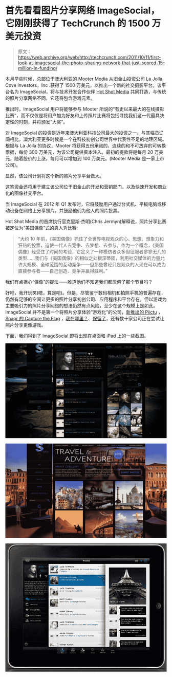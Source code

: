 # 首先看看图片分享网络 ImageSocial，它刚刚获得了 TechCrunch 的 1500 万美元投资

> 原文：<https://web.archive.org/web/http://techcrunch.com/2011/10/11/first-look-at-imagesocial-the-photo-sharing-network-that-just-scored-15-million-in-funding/>

本月早些时候，总部位于澳大利亚的 Mooter Media 从旧金山投资公司 La Jolla Cove Investors，Inc .获得了 1500 万美元，以推出一个新的社交摄影平台。该平台名为 ImageSocial，将与技术开发合作伙伴 [Hot Shot Media](https://web.archive.org/web/20230204110558/http://hotshotmedia.com/) 共同打造，与传统的照片分享网络不同，它还将包含游戏元素。

推出时，ImageSocial 用户将能够参与 Mooter 所说的“有史以来最大的在线摄影比赛”，而不仅仅是将用户加为好友和上传照片比赛将包括寻找我们这一代最具决定性的时刻，并将颁发“大奖”。

对 ImageSocial 的投资是近年来澳大利亚科技公司最大的投资之一。与其幅员辽阔相比，澳大利亚更多时候是一个在科技初创公司世界中代表性不足的地理区域。根据与 La Jolla 的协议，Mooter 将获得五份承诺的、连续的和不可放弃的可转换票据，每份 300 万美元，为该公司提供资本注入。最初的提款将是每月 20 万美元，随着股价的上涨，每月可以增加到 100 万美元。(Mooter Media 是一家上市公司)。

显然，该公司计划将这个新的照片分享平台做大。

这笔资金还将用于建立该公司位于旧金山的开发和营销部门，以及快速开发和商业化的图像社交平台。

当 ImageSocial 在 2012 年 Q1 发布时，它将鼓励用户通过台式机、平板电脑或移动设备在网络上分享照片，并鼓励他们为他人的照片投票。

Hot Shot Media 的首席执行官克里斯·杰明(Chris Jermyn)解释说，照片分享比赛被定位为“美国偶像”式的真人秀比赛:

> “大约 10 年前，《美国偶像》抓住了全世界电视观众的心、思想、想象力和狂热的投票，迫使一代人去竞争、去梦想、去参与。作为一个概念，《美国偶像》经受住了时间的考验，它定义了一种模仿者众多但征服者寥寥无几的类型……我们与《美国偶像》的相似之处根深蒂固，利用社交媒体的力量允许大规模、全球范围的互动竞争——但那些曾经只是观众的人现在可以成为直接参与者——自己创造、竞争并赢得胜利。”

我们有点担心“偶像”的提法——难道他们不知道我们都厌倦了那个节目吗？

好吧，我开玩笑(嗯，算是吧)。但是，尽管鉴于数码相机和拍照手机的普遍存在，仍然有足够的空间让更多的照片分享初创公司、应用程序和平台存在，但以游戏为主要吸引力的照片分享网络的想法仍然有点风险，至少在这个规模上是如此。ImageSocial 并不是第一个将照片分享体验“游戏化”的公司，[新推出的 Piictu](https://web.archive.org/web/20230204110558/https://techcrunch.com/2011/09/22/piictu-launches-grabs-seed-funding-to-grow-its-game-ified-photo-sharing-app/) ， [Snapr 的 Capture the Flag](https://web.archive.org/web/20230204110558/http://capturethefl.ag/) ，[我在哪里？](https://web.archive.org/web/20230204110558/http://whereamiapp.com/)、[保留了](https://web.archive.org/web/20230204110558/http://thirdcircle.com/chronicles/2011/09/28/kept-for-the-iphone/)，还有数十家公司正在尝试让照片分享更像游戏。

下面，我们得到了 ImageSocial 即将出现在桌面和 iPad 上的一些截图。

[![](img/8d9133fc95c41448dee96b435e4f9f3c.png "imagesocial-profile")](https://web.archive.org/web/20230204110558/https://techcrunch.com/wp-content/uploads/2011/10/imagesocial-profile.png)

[![](img/3bde08ddbf30a54bbf766303cb66f899.png "imagesocial-contest")](https://web.archive.org/web/20230204110558/https://techcrunch.com/wp-content/uploads/2011/10/imagesocial-contest.png)

[![](img/771cb4c13230e8e2cd5e40c42b7c5f09.png "imagesocial-ipad-2")](https://web.archive.org/web/20230204110558/https://techcrunch.com/wp-content/uploads/2011/10/imagesocial-ipad-2.png)